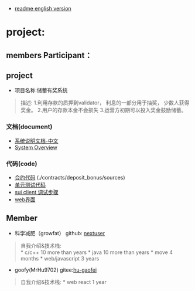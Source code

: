 * [readme english version](./readme_en.md)

# project: 

## members Participant：



## project
- 项目名称:储蓄有奖系统
> 描述: 
1.利用存款的质押到validator， 利息的一部分用于抽奖， 少数人获得奖金。
2.用户的存款本金不会损失
3.运营方初期可以投入奖金鼓励储蓄。


### 文档(document)

- [系统说明文档-中文](./deposit-bonus-show-chinese.pdf)
- [System Overview](./deposit-bonus-show-english.pdf)

### 代码(code)

- [合约代码]() (./contracts/deposit_bonus/sources)
- [单元测试代码](./contracts/deposit_bonus/tests/deposit_bonus_tests.move)
- [sui client 调试步骤 ](./contracts/deposit_bonus/log/client-devnet.md)
- [web界面](./webapp/react-app)


## Member
- 科学减肥（growfat） github: [nextuser]((https://www.github.com/nextuser/deposit-bonus) )
> 自我介绍&技术栈:  
    * c/c++ 10 more than years
    * java 10 more than years
    * move 4 months
    * web/javascript 3 years
- goofy(MrHu9702) gitee:[hu-gaofei](https://gitee.com/hu-gaofei/react-sui-app)
> 自我介绍&技术栈:
    * web react  1 year
